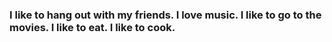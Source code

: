 ### I like to hang out with my friends. I love music. I like to go to the movies. I like to eat. I like to cook.